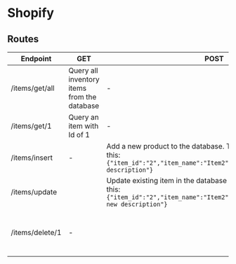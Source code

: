 # Shopify

## Routes
|Endpoint                    |GET|POST|PUT|DELETE|
|----------------------------|-----------|-----------|----------|------|
| /items/get/all             | Query all inventory items from the database|-|-|-
| /items/get/1               | Query an item with Id of 1|-|-|
| /items/insert   |-| Add a new product to the database. The request should look like this: `{"item_id":"2","item_name":"Item2","item_description":"Item2 description"}`|-|-
| /items/update                | | Update existing item in the database The request should look like this: `{"item_id":"2","item_name":"Item2","item_description":"Item2 new description"}`|-|
| /items/delete/1       |-||-|Deletes item with item_id 1
